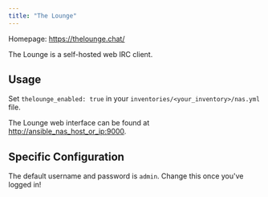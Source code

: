 ```yaml
---
title: "The Lounge"
---
```


Homepage: <https://thelounge.chat/>

The Lounge is a self-hosted web IRC client.

## Usage

Set `thelounge_enabled: true` in your `inventories/<your_inventory>/nas.yml` file.

The Lounge web interface can be found at <http://ansible_nas_host_or_ip:9000>.

## Specific Configuration

The default username and password is `admin`. Change this once you've logged in!
